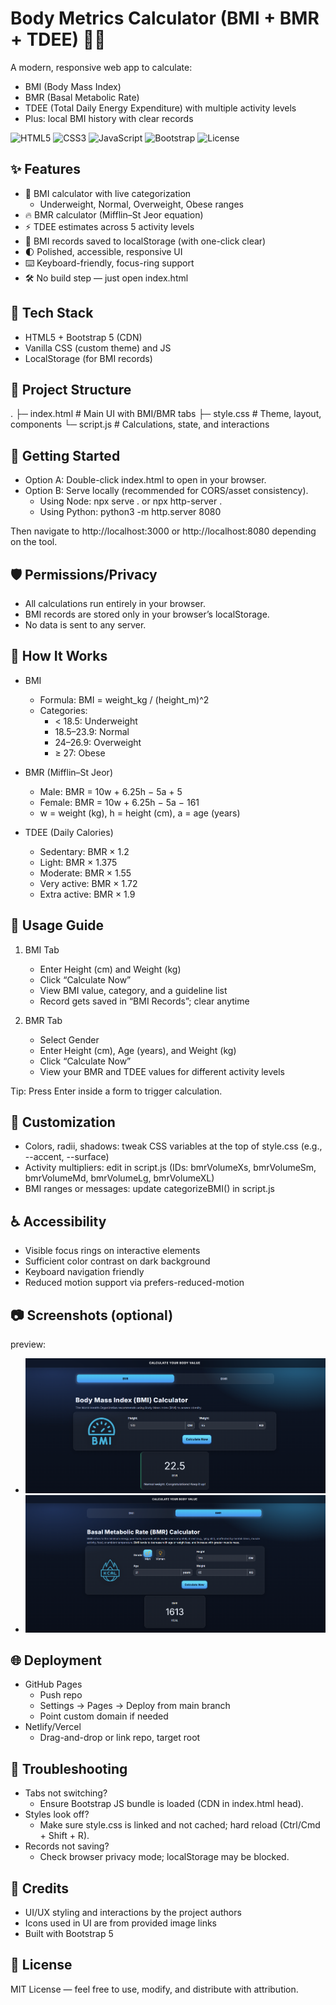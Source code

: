 # Body Metrics Calculator (BMI + BMR + TDEE) 🧮💪

A modern, responsive web app to calculate:
- BMI (Body Mass Index)
- BMR (Basal Metabolic Rate)
- TDEE (Total Daily Energy Expenditure) with multiple activity levels
- Plus: local BMI history with clear records

<p>
  <img alt="HTML5" src="https://img.shields.io/badge/HTML5-E34F26?style=for-the-badge&logo=html5&logoColor=white">
  <img alt="CSS3" src="https://img.shields.io/badge/CSS3-1572B6?style=for-the-badge&logo=css3&logoColor=white">
  <img alt="JavaScript" src="https://img.shields.io/badge/JavaScript-F7E01D?style=for-the-badge&logo=javascript&logoColor=000">
  <img alt="Bootstrap" src="https://img.shields.io/badge/Bootstrap-7952B3?style=for-the-badge&logo=bootstrap&logoColor=white">
  <img alt="License" src="https://img.shields.io/badge/License-MIT-00b894?style=for-the-badge">
</p>

## ✨ Features

- 🎯 BMI calculator with live categorization
  - Underweight, Normal, Overweight, Obese ranges
- 🔥 BMR calculator (Mifflin–St Jeor equation)
- ⚡ TDEE estimates across 5 activity levels
- 📝 BMI records saved to localStorage (with one-click clear)
- 🌓 Polished, accessible, responsive UI
- ⌨️ Keyboard-friendly, focus-ring support
- 🛠 No build step — just open index.html

## 🧱 Tech Stack

- HTML5 + Bootstrap 5 (CDN)
- Vanilla CSS (custom theme) and JS
- LocalStorage (for BMI records)

## 📁 Project Structure


. ├─ index.html # Main UI with BMI/BMR tabs ├─ style.css # Theme, layout, components └─ script.js # Calculations, state, and interactions


## 🚀 Getting Started

- Option A: Double-click index.html to open in your browser.
- Option B: Serve locally (recommended for CORS/asset consistency).
  - Using Node: npx serve . or npx http-server .
  - Using Python: python3 -m http.server 8080

Then navigate to http://localhost:3000 or http://localhost:8080 depending on the tool.

## 🛡 Permissions/Privacy

- All calculations run entirely in your browser.
- BMI records are stored only in your browser’s localStorage.
- No data is sent to any server.

## 🧠 How It Works

- BMI
  - Formula: BMI = weight_kg / (height_m)^2
  - Categories:
    - < 18.5: Underweight
    - 18.5–23.9: Normal
    - 24–26.9: Overweight
    - ≥ 27: Obese

- BMR (Mifflin–St Jeor)
  - Male: BMR = 10w + 6.25h − 5a + 5
  - Female: BMR = 10w + 6.25h − 5a − 161
  - w = weight (kg), h = height (cm), a = age (years)

- TDEE (Daily Calories)
  - Sedentary: BMR × 1.2
  - Light: BMR × 1.375
  - Moderate: BMR × 1.55
  - Very active: BMR × 1.72
  - Extra active: BMR × 1.9

## 🧭 Usage Guide

1. BMI Tab
   - Enter Height (cm) and Weight (kg)
   - Click “Calculate Now”
   - View BMI value, category, and a guideline list
   - Record gets saved in “BMI Records”; clear anytime

2. BMR Tab
   - Select Gender
   - Enter Height (cm), Age (years), and Weight (kg)
   - Click “Calculate Now”
   - View your BMR and TDEE values for different activity levels

Tip: Press Enter inside a form to trigger calculation.

## 🎨 Customization

- Colors, radii, shadows: tweak CSS variables at the top of style.css (e.g., --accent, --surface)
- Activity multipliers: edit in script.js (IDs: bmrVolumeXs, bmrVolumeSm, bmrVolumeMd, bmrVolumeLg, bmrVolumeXL)
- BMI ranges or messages: update categorizeBMI() in script.js

## ♿ Accessibility

- Visible focus rings on interactive elements
- Sufficient color contrast on dark background
- Keyboard navigation friendly
- Reduced motion support via prefers-reduced-motion

## 📷 Screenshots (optional)

 preview:
- ![image](https://github.com/MdSaifAli063/Body-Metrics-Calculator/blob/c74b3cd3aff95bdac4e843269bd0e642c9f132f9/Screenshot%202025-09-10%20005456.png)
- ![image](https://github.com/MdSaifAli063/Body-Metrics-Calculator/blob/9518a8f9cbb0b1bda223ed392f1581f400752a6e/Screenshot%202025-09-10%20005630.png)

## 🌐 Deployment

- GitHub Pages
  - Push repo
  - Settings → Pages → Deploy from main branch
  - Point custom domain if needed
- Netlify/Vercel
  - Drag-and-drop or link repo, target root

## 🔧 Troubleshooting

- Tabs not switching?
  - Ensure Bootstrap JS bundle is loaded (CDN in index.html head).
- Styles look off?
  - Make sure style.css is linked and not cached; hard reload (Ctrl/Cmd + Shift + R).
- Records not saving?
  - Check browser privacy mode; localStorage may be blocked.

## 🙌 Credits

- UI/UX styling and interactions by the project authors
- Icons used in UI are from provided image links
- Built with Bootstrap 5

## 📜 License

MIT License — feel free to use, modify, and distribute with attribution.
